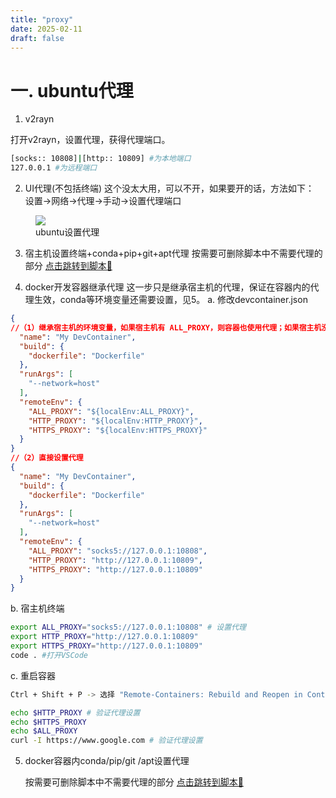 ```yaml
---
title: "proxy"
date: 2025-02-11
draft: false
---
```


# 一. ubuntu代理

1. v2rayn

打开v2rayn，设置代理，获得代理端口。
```bash
[socks:: 10808]|[http:: 10809] #为本地端口
127.0.0.1 #为远程端口
```

2. UI代理(不包括终端)
这个没太大用，可以不开，如果要开的话，方法如下：
设置->网络->代理->手动->设置代理端口
<section>
            <div class="container">
                <div class="image">
                    <figure>
                        <img src="/images/work-record/proxy.png",alt="proxy",loading="lazy">
                        <figcaption>ubuntu设置代理</figcaption>
                    </figure>
                </div>
            </div>
        </section>

3. 宿主机设置终端+conda+pip+git+apt代理
   按需要可删除脚本中不需要代理的部分
<a href="https://heirenlop.github.io/%E5%B7%A5%E4%BD%9C%E8%AE%B0%E5%BD%95/shell/#sections4">点击跳转到脚本🔗</a>


4. docker开发容器继承代理
   这一步只是继承宿主机的代理，保证在容器内的代理生效，conda等环境变量还需要设置，见5。
a. 修改devcontainer.json

```json
{
//（1）继承宿主机的环境变量，如果宿主机有 ALL_PROXY，则容器也使用代理；如果宿主机没设置 ALL_PROXY，则容器不会使用代理。一般用这种方法就行。
  "name": "My DevContainer",
  "build": {
    "dockerfile": "Dockerfile"
  },
  "runArgs": [
    "--network=host"
  ],
  "remoteEnv": {
    "ALL_PROXY": "${localEnv:ALL_PROXY}",
    "HTTP_PROXY": "${localEnv:HTTP_PROXY}",
    "HTTPS_PROXY": "${localEnv:HTTPS_PROXY}"
  }
}
//（2）直接设置代理
{
  "name": "My DevContainer",
  "build": {
    "dockerfile": "Dockerfile"
  },
  "runArgs": [
    "--network=host"
  ],
  "remoteEnv": {
    "ALL_PROXY": "socks5://127.0.0.1:10808",
    "HTTP_PROXY": "http://127.0.0.1:10809",
    "HTTPS_PROXY": "http://127.0.0.1:10809"
  }
}
```

b. 宿主机终端

```bash
export ALL_PROXY="socks5://127.0.0.1:10808" # 设置代理
export HTTP_PROXY="http://127.0.0.1:10809"
export HTTPS_PROXY="http://127.0.0.1:10809"
code . #打开VSCode
```
c. 重启容器

```bash
Ctrl + Shift + P -> 选择 "Remote-Containers: Rebuild and Reopen in Container"

echo $HTTP_PROXY # 验证代理设置
echo $HTTPS_PROXY
echo $ALL_PROXY 
curl -I https://www.google.com # 验证代理设置

```

5. docker容器内conda/pip/git /apt设置代理

   按需要可删除脚本中不需要代理的部分
<a href="https://heirenlop.github.io/%E5%B7%A5%E4%BD%9C%E8%AE%B0%E5%BD%95/shell/#sections4">点击跳转到脚本🔗</a>